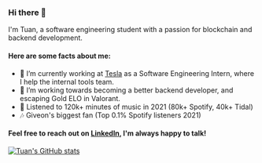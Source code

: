 ### Hi there 👋

I'm Tuan, a software engineering student with a passion for blockchain and backend development.

#### Here are some facts about me:
- 🔭 I’m currently working at [Tesla](https://www.tesla.com/) as a Software Engineering Intern, where I help the internal tools team.
- 🌱 I’m working towards becoming a better backend developer, and escaping Gold ELO in Valorant.
- 🎸 Listened to 120k+ minutes of music in 2021 (80k+ Spotify, 40k+ Tidal)
- 🎶 Giveon's biggest fan (Top 0.1% Spotify listeners 2021)

#### Feel free to reach out on [LinkedIn](https://www.linkedin.com/in/tuansydau/), I'm always happy to talk!

[![Tuan's GitHub stats](https://github-readme-stats.vercel.app/api?username=tuansydau)](https://github.com/anuraghazra/github-readme-stats)
